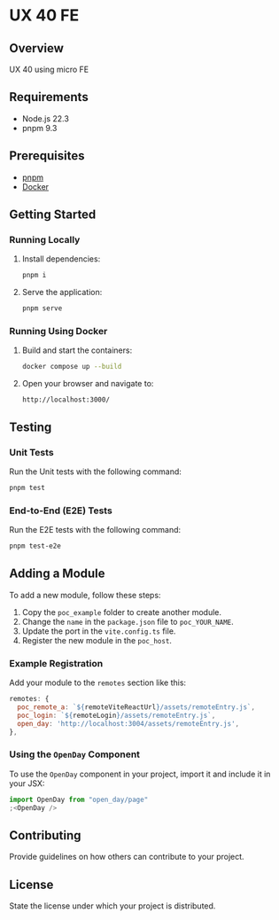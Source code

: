 # UX 40 FE

## Overview

UX 40 using micro FE

## Requirements

- Node.js 22.3
- pnpm 9.3

## Prerequisites

- [pnpm](https://pnpm.io/installation)
- [Docker](https://www.docker.com/get-started)

## Getting Started

### Running Locally

1. Install dependencies:

   ```sh
   pnpm i
   ```

2. Serve the application:

   ```sh
   pnpm serve
   ```

### Running Using Docker

1. Build and start the containers:

   ```sh
   docker compose up --build
   ```

2. Open your browser and navigate to:

   ```
   http://localhost:3000/
   ```

## Testing

### Unit Tests

Run the Unit tests with the following command:

```sh
pnpm test
```

### End-to-End (E2E) Tests

Run the E2E tests with the following command:

```sh
pnpm test-e2e
```

## Adding a Module

To add a new module, follow these steps:

1. Copy the `poc_example` folder to create another module.
2. Change the `name` in the `package.json` file to `poc_YOUR_NAME`.
3. Update the port in the `vite.config.ts` file.
4. Register the new module in the `poc_host`.

### Example Registration

Add your module to the `remotes` section like this:

```js
remotes: {
  poc_remote_a: `${remoteViteReactUrl}/assets/remoteEntry.js`,
  poc_login: `${remoteLogin}/assets/remoteEntry.js`,
  open_day: 'http://localhost:3004/assets/remoteEntry.js',
},
```

### Using the `OpenDay` Component

To use the `OpenDay` component in your project, import it and include it in your JSX:

```js
import OpenDay from "open_day/page"
;<OpenDay />
```

## Contributing

Provide guidelines on how others can contribute to your project.

## License

State the license under which your project is distributed.
